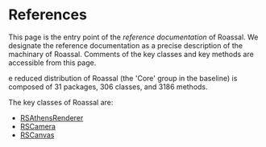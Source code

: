 # References
This page is the entry point of the _reference documentation_ of Roassal. We designate the reference documentation as a precise description of the machinary of Roassal. Comments of the key classes and key methods are accessible from this page.

e reduced distribution of Roassal (the 'Core' group in the baseline) is composed of 31 packages, 306 classes, and 3186 methods.

The key classes of Roassal are:
- [RSAthensRenderer](RSAthensRenderer.md)
- [RSCamera](RSCamera.md)
- [RSCanvas](RSCanvas.md)
